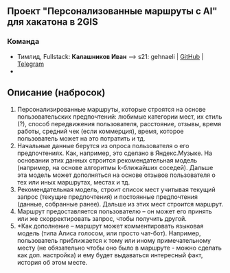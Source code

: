 ## Проект "Персонализованные маршруты с AI" для хакатона в 2GIS

### Команда
- Тимлид, Fullstack: **Калашников Иван** –> s21: gehnaeli | [GitHub](https://github.com/Steindvart) | [Telegram](https://t.me/ivank_t)
-

## Описание (набросок)

1. Персонализированные маршруты, которые строятся на основе пользовательских предпочтений: любимые категории мест, их стиль (?), способ передвижения пользователя, расстояние, отзывы, время работы, средний чек (если коммерция), время, которое пользователь может на это потратить и тд.
2. Начальные данные берутся из опроса пользователя о его предпочтениях. Как, например, это сделано в Яндекс.Музыке. На основании этих данных строится рекомендательная модель (например, на основе алгоритмы k-ближайших соседей). Дальше эта модель может дополняться на основе отзывов пользователя о тех или иных маршрутах, местах и тд.
3. Рекомендательная модель, строит список мест учитывая текущий запрос (текущие предпочтения) и постоянные предпочтения (данные, собранные ранее). Дальше из этих мест строится маршрут.
4. Маршрут предоставляется пользователю – он может его принять или же скорректировать запрос, чтобы получить другой.
5. *Как дополнение – маршрут может комментировать языковая модель (типа Алиса голосом, или просто чат-бот). Например, пользователь приближается к тому или иному примечательному месту (не обязательно чтобы оно было в маршруте - можно сделать как доп. настройка) и ему будет выдаваться интересный факт, история об этом месте.
